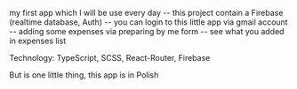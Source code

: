 my first app which I will be use every day
-- this project contain a Firebase (realtime database, Auth) 
-- you can login to this little app via gmail account 
-- adding some expenses via preparing by me form
-- see what you added in expenses list

Technology: TypeScript, SCSS, React-Router, Firebase

But is one little thing, this app is in Polish

